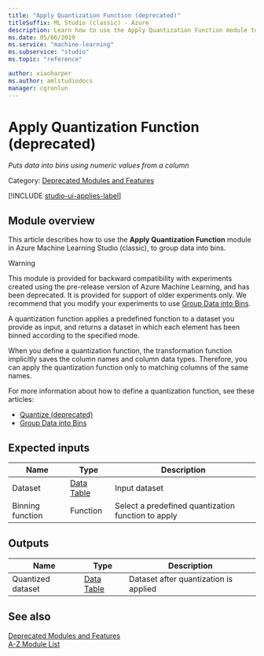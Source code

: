 ```yaml
---
title: "Apply Quantization Function (deprecated)"
titleSuffix: ML Studio (classic) - Azure
description: Learn how to use the Apply Quantization Function module to group data into bins.
ms.date: 05/06/2019
ms.service: "machine-learning"
ms.subservice: "studio"
ms.topic: "reference"

author: xiaoharper
ms.author: amlstudiodocs 
manager: cgronlun
---
```

# Apply Quantization Function (deprecated)
*Puts data into bins using numeric values from a column*  
  
 Category: [Deprecated Modules and Features](deprecated-modules-and-features.md)  

[!INCLUDE [studio-ui-applies-label](../includes/studio-ui-applies-label.md)]
  
## Module overview

This article describes how to use the **Apply Quantization Function** module in Azure Machine Learning Studio (classic), to group data into bins.

> [!WARNING]
>  This module is provided for backward compatibility with experiments created using the pre-release version of Azure Machine Learning, and has been deprecated. It is provided for support of older experiments only. We recommend that you modify your experiments to use [Group Data into Bins](group-data-into-bins.md).  

A quantization function applies a predefined function to a dataset you provide as input, and returns a dataset in which each element has been binned according to the specified mode.  

When you define a quantization function, the transformation function implicitly saves the column names and column data types. Therefore, you can apply the quantization function only to matching columns of the same names.  

For more information about how to define a quantization function, see these articles:

+ [Quantize (deprecated)](quantize-deprecated.md)
+ [Group Data into Bins](group-data-into-bins.md)

## Expected inputs  

|Name|Type|Description|  
|----------|----------|-----------------|  
|Dataset|[Data Table](data-table.md)|Input dataset|  
|Binning function|Function|Select a predefined quantization function to apply|  
  
## Outputs  
  
|Name|Type|Description|  
|----------|----------|-----------------|  
|Quantized dataset|[Data Table](data-table.md)|Dataset after quantization is applied|  
  
## See also

 [Deprecated Modules and Features](deprecated-modules-and-features.md)   
 [A-Z Module List](a-z-module-list.md)
